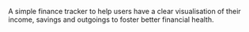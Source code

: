 A simple finance tracker to help users have a clear visualisation of their income, savings and outgoings to foster better financial health.

